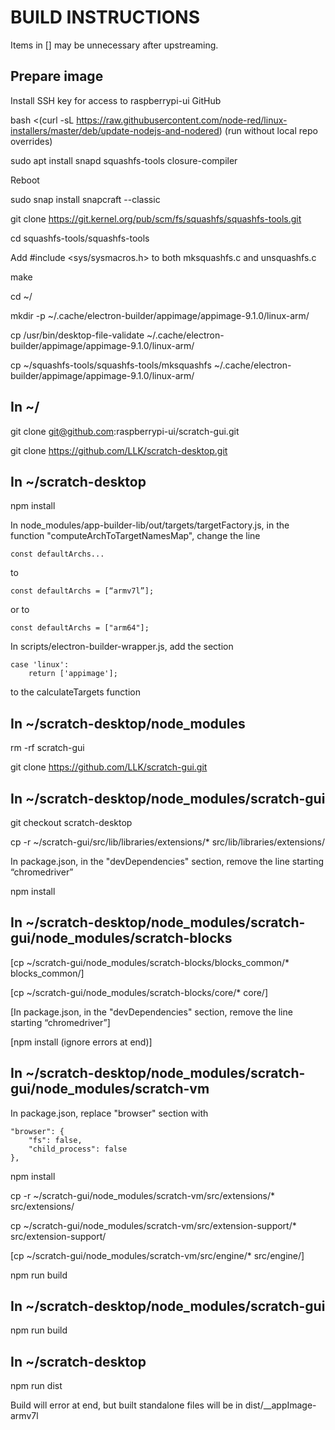 BUILD INSTRUCTIONS
==================

Items in [] may be unnecessary after upstreaming.

Prepare image
-------------

Install SSH key for access to raspberrypi-ui GitHub

bash <(curl -sL https://raw.githubusercontent.com/node-red/linux-installers/master/deb/update-nodejs-and-nodered)	 (run without local repo overrides)

sudo apt install snapd squashfs-tools closure-compiler

Reboot

sudo snap install snapcraft --classic

git clone https://git.kernel.org/pub/scm/fs/squashfs/squashfs-tools.git

cd squashfs-tools/squashfs-tools

Add #include <sys/sysmacros.h> to both mksquashfs.c and unsquashfs.c

make

cd ~/

mkdir -p ~/.cache/electron-builder/appimage/appimage-9.1.0/linux-arm/

cp /usr/bin/desktop-file-validate ~/.cache/electron-builder/appimage/appimage-9.1.0/linux-arm/

cp ~/squashfs-tools/squashfs-tools/mksquashfs ~/.cache/electron-builder/appimage/appimage-9.1.0/linux-arm/


In ~/
-----

git clone git@github.com:raspberrypi-ui/scratch-gui.git

git clone https://github.com/LLK/scratch-desktop.git


In ~/scratch-desktop
--------------------

npm install

In node_modules/app-builder-lib/out/targets/targetFactory.js, in the function "computeArchToTargetNamesMap", change the line

    const defaultArchs...
    
to

    const defaultArchs = [“armv7l”];
    
or to 

    const defaultArchs = ["arm64"];
    
In scripts/electron-builder-wrapper.js, add the section

    case 'linux':
        return ['appimage'];

to the calculateTargets function


In ~/scratch-desktop/node_modules
---------------------------------

rm -rf scratch-gui

git clone https://github.com/LLK/scratch-gui.git


In ~/scratch-desktop/node_modules/scratch-gui
---------------------------------------------

git checkout scratch-desktop

cp -r ~/scratch-gui/src/lib/libraries/extensions/* src/lib/libraries/extensions/

In package.json, in the "devDependencies" section, remove the line starting “chromedriver”

npm install


In ~/scratch-desktop/node_modules/scratch-gui/node_modules/scratch-blocks
-------------------------------------------------------------------------

[cp ~/scratch-gui/node_modules/scratch-blocks/blocks_common/* blocks_common/]

[cp ~/scratch-gui/node_modules/scratch-blocks/core/* core/]

[In package.json, in the "devDependencies" section, remove the line starting “chromedriver”]

[npm install (ignore errors at end)]


In ~/scratch-desktop/node_modules/scratch-gui/node_modules/scratch-vm
---------------------------------------------------------------------

In package.json, replace "browser" section with

    "browser": {
        "fs": false,
        "child_process": false
    },

npm install

cp -r ~/scratch-gui/node_modules/scratch-vm/src/extensions/* src/extensions/

cp ~/scratch-gui/node_modules/scratch-vm/src/extension-support/* src/extension-support/

[cp ~/scratch-gui/node_modules/scratch-vm/src/engine/* src/engine/]

npm run build


In ~/scratch-desktop/node_modules/scratch-gui
---------------------------------------------

npm run build


In ~/scratch-desktop
--------------------

npm run dist

Build will error at end, but built standalone files will be in dist/__appImage-armv7l
